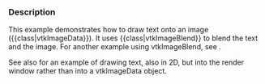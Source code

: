 ### Description
This example demonstrates how to draw text onto an image ({{class|vtkImageData}}). It uses {{class|vtkImageBlend}} to blend the text and the image. For another example using vtkImageBlend, see []([../CombineImages]).

See also []([../../Visualization/DrawText]) for an example of drawing text, also in 2D, but into the render window rather than into a vtkImageData object.
